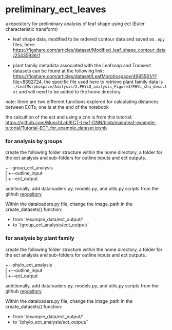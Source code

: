 # preliminary_ect_leaves
a repository for preliminary analysis of leaf shape using ect (Euler characteristic transform)

-  leaf shape data, modified to be ordered contour data and saved as `.npy` files, here: https://figshare.com/articles/dataset/Modified_leaf_shape_contour_data/25435936/1

-  plant family metadata associated with the Leafsnap and Transect datasets can be found at the following link: https://figshare.com/articles/dataset/LeafMorphospace/4985561/1?file=8392724. the specific file used here to retrieve plant family data is `./LeafMorphospace/Analysis/2.PHYLO_analysis_Figure4/PHYL_sha_desc.txt` and will need to be added to the home directory.

note: there are two different functions explored for calculating distances between ECTs, one is at the end of the notebook

the calcultion of the ect and using a cnn is from this tutorial: https://github.com/MunchLab/ECT-Leaf-CNN/blob/main/leaf-example-tutorial/Tutorial-ECT_for_example_dataset.ipynb

### for analysis by groups
create the following folder structure within the home directory, a folder for the ect analysis and sub-folders for outline inputs and ect outputs.

+--group_ect_analysis  
|    +--outline_input  
|    +--ect_output  

additionally, add dataloaders.py, models.py, and utils.py scripts from the github [repository](https://github.com/MunchLab/ECT-Leaf-CNN/tree/main/leaf-example-tutorial)

Within the dataloaders.py file, change the image_path in the create_datasets() function:
- from '/example_data/ect_output/'
- to '/group_ect_analysis/ect_output/'

### for analysis by plant family
create the following folder structure within the home directory, a folder for the ect analysis and sub-folders for outline inputs and ect outputs.

+--phylo_ect_analysis  
|    +--outline_input  
|    +--ect_output  

additionally, add dataloaders.py, models.py, and utils.py scripts from the github [repository](https://github.com/MunchLab/ECT-Leaf-CNN/tree/main/leaf-example-tutorial)

Within the dataloaders.py file, change the image_path in the create_datasets() function:
- from '/example_data/ect_output/'
- to '/phylo_ect_analysis/ect_output/'
